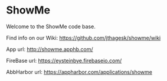 ShowMe
======

Welcome to the ShowMe code base.

Find info on our Wiki: https://github.com/jthagesk/showme/wiki

App url: http://showme.apphb.com/

FireBase url: https://eysteinbye.firebaseio.com/

AbbHarbor url: https://appharbor.com/applications/showme
